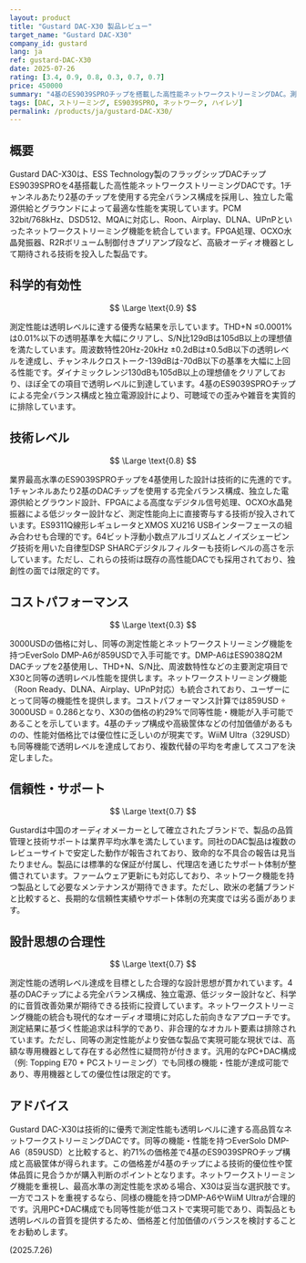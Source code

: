 ```yaml
---
layout: product
title: "Gustard DAC-X30 製品レビュー"
target_name: "Gustard DAC-X30"
company_id: gustard
lang: ja
ref: gustard-DAC-X30
date: 2025-07-26
rating: [3.4, 0.9, 0.8, 0.3, 0.7, 0.7]
price: 450000
summary: "4基のES9039SPROチップを搭載した高性能ネットワークストリーミングDAC。測定性能は透明レベルに達し、EverSolo DMP-A6（859USD）との比較でコストパフォーマンスは低い評価。"
tags: [DAC, ストリーミング, ES9039SPRO, ネットワーク, ハイレゾ]
permalink: /products/ja/gustard-DAC-X30/
---
```


## 概要

Gustard DAC-X30は、ESS Technology製のフラッグシップDACチップES9039SPROを4基搭載した高性能ネットワークストリーミングDACです。1チャンネルあたり2基のチップを使用する完全バランス構成を採用し、独立した電源供給とグラウンドによって最適な性能を実現しています。PCM 32bit/768kHz、DSD512、MQAに対応し、Roon、Airplay、DLNA、UPnPといったネットワークストリーミング機能を統合しています。FPGA処理、OCXO水晶発振器、R2Rボリューム制御付きプリアンプ段など、高級オーディオ機器として期待される技術を投入した製品です。

## 科学的有効性

$$ \Large \text{0.9} $$

測定性能は透明レベルに達する優秀な結果を示しています。THD+N ≤0.0001%は0.01%以下の透明基準を大幅にクリアし、S/N比129dBは105dB以上の理想値を満たしています。周波数特性20Hz-20kHz ±0.2dBは±0.5dB以下の透明レベルを達成し、チャンネルクロストーク-139dBは-70dB以下の基準を大幅に上回る性能です。ダイナミックレンジ130dBも105dB以上の理想値をクリアしており、ほぼ全ての項目で透明レベルに到達しています。4基のES9039SPROチップによる完全バランス構成と独立電源設計により、可聴域での歪みや雑音を実質的に排除しています。

## 技術レベル

$$ \Large \text{0.8} $$

業界最高水準のES9039SPROチップを4基使用した設計は技術的に先進的です。1チャンネルあたり2基のDACチップを使用する完全バランス構成、独立した電源供給とグラウンド設計、FPGAによる高度なデジタル信号処理、OCXO水晶発振器による低ジッター設計など、測定性能向上に直接寄与する技術が投入されています。ES9311Q線形レギュレータとXMOS XU216 USBインターフェースの組み合わせも合理的です。64ビット浮動小数点アルゴリズムとノイズシェーピング技術を用いた自律型DSP SHARCデジタルフィルターも技術レベルの高さを示しています。ただし、これらの技術は既存の高性能DACでも採用されており、独創性の面では限定的です。

## コストパフォーマンス

$$ \Large \text{0.3} $$

3000USDの価格に対し、同等の測定性能とネットワークストリーミング機能を持つEverSolo DMP-A6が859USDで入手可能です。DMP-A6はES9038Q2M DACチップを2基使用し、THD+N、S/N比、周波数特性などの主要測定項目でX30と同等の透明レベル性能を提供します。ネットワークストリーミング機能（Roon Ready、DLNA、Airplay、UPnP対応）も統合されており、ユーザーにとって同等の機能性を提供します。コストパフォーマンス計算では859USD ÷ 3000USD = 0.286となり、X30の価格の約29%で同等性能・機能が入手可能であることを示しています。4基のチップ構成や高級筐体などの付加価値があるものの、性能対価格比では優位性に乏しいのが現実です。WiiM Ultra（329USD）も同等機能で透明レベルを達成しており、複数代替の平均を考慮してスコアを決定しました。

## 信頼性・サポート

$$ \Large \text{0.7} $$

Gustardは中国のオーディオメーカーとして確立されたブランドで、製品の品質管理と技術サポートは業界平均水準を満たしています。同社のDAC製品は複数のレビューサイトで安定した動作が報告されており、致命的な不具合の報告は見当たりません。製品には標準的な保証が付属し、代理店を通じたサポート体制が整備されています。ファームウェア更新にも対応しており、ネットワーク機能を持つ製品として必要なメンテナンスが期待できます。ただし、欧米の老舗ブランドと比較すると、長期的な信頼性実績やサポート体制の充実度では劣る面があります。

## 設計思想の合理性

$$ \Large \text{0.7} $$

測定性能の透明レベル達成を目標とした合理的な設計思想が貫かれています。4基のDACチップによる完全バランス構成、独立電源、低ジッター設計など、科学的に音質改善効果が期待できる技術に投資しています。ネットワークストリーミング機能の統合も現代的なオーディオ環境に対応した前向きなアプローチです。測定結果に基づく性能追求は科学的であり、非合理的なオカルト要素は排除されています。ただし、同等の測定性能がより安価な製品で実現可能な現状では、高額な専用機器として存在する必然性に疑問符が付きます。汎用的なPC+DAC構成（例: Topping E70 + PCストリーミング）でも同様の機能・性能が達成可能であり、専用機器としての優位性は限定的です。

## アドバイス

Gustard DAC-X30は技術的に優秀で測定性能も透明レベルに達する高品質なネットワークストリーミングDACです。同等の機能・性能を持つEverSolo DMP-A6（859USD）と比較すると、約71%の価格差で4基のES9039SPROチップ構成と高級筐体が得られます。この価格差が4基のチップによる技術的優位性や筐体品質に見合うかが購入判断のポイントとなります。ネットワークストリーミング機能を重視し、最高水準の測定性能を求める場合、X30は妥当な選択肢です。一方でコストを重視するなら、同様の機能を持つDMP-A6やWiiM Ultraが合理的です。汎用PC+DAC構成でも同等性能が低コストで実現可能であり、両製品とも透明レベルの音質を提供するため、価格差と付加価値のバランスを検討することをお勧めします。

(2025.7.26)
